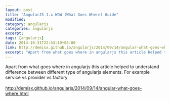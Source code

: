 ```yaml
---
layout: post
title: "AngularJS 1.x WGW (What Goes Where) Guide"
modified:
category: angularjs
categories: angularjs
excerpt:
tags: [angularjs]
date: 2014-10-31T22:53:19+04:00
link: http://demisx.github.io/angularjs/2014/09/14/angular-what-goes-where.html
excerpt: "Apart from what goes where in angularjs this article helped to understand..."
---
```


Apart from what goes where in angularjs this article helped to understand difference between different type of angularjs elements. For example service vs provider vs factory
<br /> <br />
<a href="http://demisx.github.io/angularjs/2014/09/14/angular-what-goes-where.html" target="_blank">http://demisx.github.io/angularjs/2014/09/14/angular-what-goes-where.html</a>
